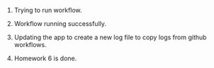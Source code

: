 1. Trying to run workflow.

2. Workflow running successfully.

3. Updating the app to create a new log file to copy logs from github workflows.

4. Homework 6 is done.